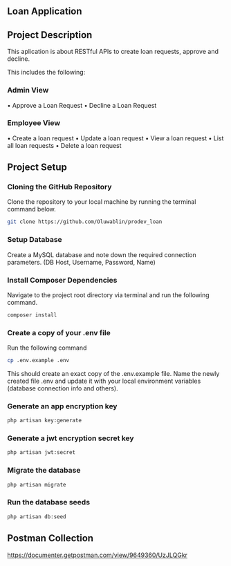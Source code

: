 ## Loan Application

## Project Description

This aplication is about RESTful APIs to create loan requests, approve and decline.

This includes the following:
### Admin View
• Approve a Loan Request
• Decline a Loan Request

### Employee View
• Create a loan request
• Update a loan request
• View a loan request
• List all loan requests
• Delete a loan request

## Project Setup

### Cloning the GitHub Repository

Clone the repository to your local machine by running the terminal command below.

```bash
git clone https://github.com/Oluwablin/prodev_loan
```

### Setup Database

Create a MySQL database and note down the required connection parameters. (DB Host, Username, Password, Name)

### Install Composer Dependencies

Navigate to the project root directory via terminal and run the following command.

```bash
composer install
```

### Create a copy of your .env file

Run the following command

```bash
cp .env.example .env
```

This should create an exact copy of the .env.example file. Name the newly created file .env and update it with your local environment variables (database connection info and others).

### Generate an app encryption key

```bash
php artisan key:generate
```

### Generate a jwt encryption secret key

```bash
php artisan jwt:secret
```

### Migrate the database

```bash
php artisan migrate
```

### Run the database seeds

```bash
php artisan db:seed
```

## Postman Collection

https://documenter.getpostman.com/view/9649360/UzJLQGkr


